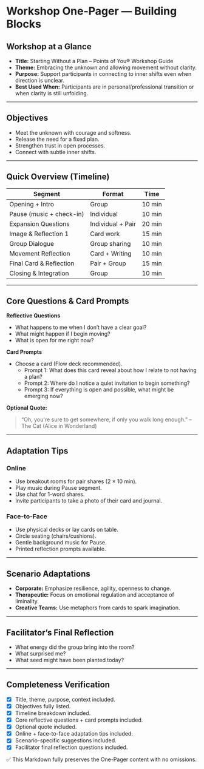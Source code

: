 # Workshop One-Pager — Building Blocks

## Workshop at a Glance
- **Title:** Starting Without a Plan – Points of You® Workshop Guide  
- **Theme:** Embracing the unknown and allowing movement without clarity.  
- **Purpose:** Support participants in connecting to inner shifts even when direction is unclear.  
- **Best Used When:** Participants are in personal/professional transition or when clarity is still unfolding.  

---

## Objectives
- Meet the unknown with courage and softness.  
- Release the need for a fixed plan.  
- Strengthen trust in open processes.  
- Connect with subtle inner shifts.  

---

## Quick Overview (Timeline)

| Segment                 | Format            | Time  |
|--------------------------|------------------|-------|
| Opening + Intro          | Group            | 10 min |
| Pause (music + check-in) | Individual       | 10 min |
| Expansion Questions      | Individual + Pair| 20 min |
| Image & Reflection 1     | Card work        | 15 min |
| Group Dialogue           | Group sharing    | 10 min |
| Movement Reflection      | Card + Writing   | 10 min |
| Final Card & Reflection  | Pair + Group     | 15 min |
| Closing & Integration    | Group            | 10 min |

---

## Core Questions & Card Prompts
**Reflective Questions**  
- What happens to me when I don’t have a clear goal?  
- What might happen if I begin moving?  
- What is open for me right now?  

**Card Prompts**  
- Choose a card (Flow deck recommended).  
  - Prompt 1: What does this card reveal about how I relate to not having a plan?  
  - Prompt 2: Where do I notice a quiet invitation to begin something?  
  - Prompt 3: If everything is open and possible, what might be emerging now?  

**Optional Quote:**  
> “Oh, you're sure to get somewhere, if only you walk long enough.” – The Cat (Alice in Wonderland)  

---

## Adaptation Tips
### Online
- Use breakout rooms for pair shares (2 × 10 min).  
- Play music during Pause segment.  
- Use chat for 1-word shares.  
- Invite participants to take a photo of their card and journal.  

### Face-to-Face
- Use physical decks or lay cards on table.  
- Circle seating (chairs/cushions).  
- Gentle background music for Pause.  
- Printed reflection prompts available.  

---

## Scenario Adaptations
- **Corporate:** Emphasize resilience, agility, openness to change.  
- **Therapeutic:** Focus on emotional regulation and acceptance of liminality.  
- **Creative Teams:** Use metaphors from cards to spark imagination.  

---

## Facilitator’s Final Reflection
- What energy did the group bring into the room?  
- What surprised me?  
- What seed might have been planted today?  

---

## Completeness Verification
- [x] Title, theme, purpose, context included.  
- [x] Objectives fully listed.  
- [x] Timeline breakdown included.  
- [x] Core reflective questions + card prompts included.  
- [x] Optional quote included.  
- [x] Online + face-to-face adaptation tips included.  
- [x] Scenario-specific suggestions included.  
- [x] Facilitator final reflection questions included.  

✅ This Markdown fully preserves the One-Pager content with no omissions.  
